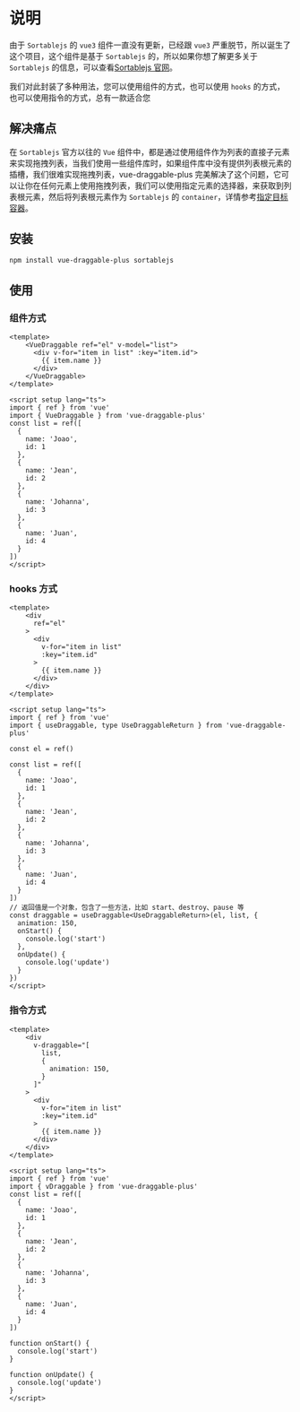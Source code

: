 # 说明

由于 `Sortablejs` 的 `vue3` 组件一直没有更新，已经跟 `vue3` 严重脱节，所以诞生了这个项目，这个组件是基于 `Sortablejs` 的，所以如果你想了解更多关于 `Sortablejs` 的信息，可以查看[Sortablejs 官网](https://github.com/SortableJS/Sortable)。

我们对此封装了多种用法，您可以使用组件的方式，也可以使用 `hooks` 的方式，也可以使用指令的方式，总有一款适合您

## 解决痛点

在 `Sortablejs` 官方以往的 `Vue` 组件中，都是通过使用组件作为列表的直接子元素来实现拖拽列表，当我们使用一些组件库时，如果组件库中没有提供列表根元素的插槽，我们很难实现拖拽列表，vue-draggable-plus 完美解决了这个问题，它可以让你在任何元素上使用拖拽列表，我们可以使用指定元素的选择器，来获取到列表根元素，然后将列表根元素作为 `Sortablejs` 的 `container`，详情参考[指定目标容器](/demo/target-container/)。

## 安装

```bash
npm install vue-draggable-plus sortablejs
```

## 使用

### 组件方式

```vue
<template>
    <VueDraggable ref="el" v-model="list">
      <div v-for="item in list" :key="item.id">
        {{ item.name }}
      </div>
    </VueDraggable>
</template>

<script setup lang="ts">
import { ref } from 'vue'
import { VueDraggable } from 'vue-draggable-plus'
const list = ref([
  {
    name: 'Joao',
    id: 1
  },
  {
    name: 'Jean',
    id: 2
  },
  {
    name: 'Johanna',
    id: 3
  },
  {
    name: 'Juan',
    id: 4
  }
])
</script>
```

### hooks 方式

```vue
<template>
    <div
      ref="el"
    >
      <div
        v-for="item in list"
        :key="item.id"
      >
        {{ item.name }}
      </div>
    </div>
</template>

<script setup lang="ts">
import { ref } from 'vue'
import { useDraggable, type UseDraggableReturn } from 'vue-draggable-plus'

const el = ref()

const list = ref([
  {
    name: 'Joao',
    id: 1
  },
  {
    name: 'Jean',
    id: 2
  },
  {
    name: 'Johanna',
    id: 3
  },
  {
    name: 'Juan',
    id: 4
  }
])
// 返回值是一个对象，包含了一些方法，比如 start、destroy、pause 等
const draggable = useDraggable<UseDraggableReturn>(el, list, {
  animation: 150,
  onStart() {
    console.log('start')
  },
  onUpdate() {
    console.log('update')
  }
})
</script>
```

### 指令方式

```vue
<template>
    <div
      v-draggable="[
        list,
        {
          animation: 150,
        }
      ]"
    >
      <div
        v-for="item in list"
        :key="item.id"
      >
        {{ item.name }}
      </div>
    </div>
</template>

<script setup lang="ts">
import { ref } from 'vue'
import { vDraggable } from 'vue-draggable-plus'
const list = ref([
  {
    name: 'Joao',
    id: 1
  },
  {
    name: 'Jean',
    id: 2
  },
  {
    name: 'Johanna',
    id: 3
  },
  {
    name: 'Juan',
    id: 4
  }
])

function onStart() {
  console.log('start')
}

function onUpdate() {
  console.log('update')
}
</script>
```
